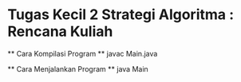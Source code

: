 # Tugas Kecil 2 Strategi Algoritma : Rencana Kuliah

** Cara Kompilasi Program **
javac Main.java

** Cara Menjalankan Program **
java Main
